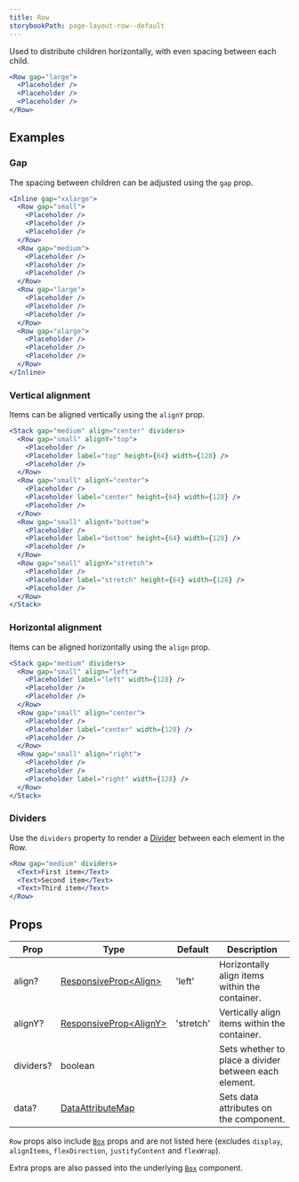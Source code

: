 ```yaml
---
title: Row
storybookPath: page-layout-row--default
---
```


Used to distribute children horizontally, with even spacing between each child.

```jsx live
<Row gap="large">
  <Placeholder />
  <Placeholder />
  <Placeholder />
</Row>
```

## Examples

### Gap

The spacing between children can be adjusted using the `gap` prop.

```jsx live
<Inline gap="xxlarge">
  <Row gap="small">
    <Placeholder />
    <Placeholder />
    <Placeholder />
  </Row>
  <Row gap="medium">
    <Placeholder />
    <Placeholder />
    <Placeholder />
  </Row>
  <Row gap="large">
    <Placeholder />
    <Placeholder />
    <Placeholder />
  </Row>
  <Row gap="xlarge">
    <Placeholder />
    <Placeholder />
    <Placeholder />
  </Row>
</Inline>
```

### Vertical alignment

Items can be aligned vertically using the `alignY` prop.

```jsx live
<Stack gap="medium" align="center" dividers>
  <Row gap="small" alignY="top">
    <Placeholder />
    <Placeholder label="top" height={64} width={128} />
    <Placeholder />
  </Row>
  <Row gap="small" alignY="center">
    <Placeholder />
    <Placeholder label="center" height={64} width={128} />
    <Placeholder />
  </Row>
  <Row gap="small" alignY="bottom">
    <Placeholder />
    <Placeholder label="bottom" height={64} width={128} />
    <Placeholder />
  </Row>
  <Row gap="small" alignY="stretch">
    <Placeholder />
    <Placeholder label="stretch" height={64} width={128} />
    <Placeholder />
  </Row>
</Stack>
```

### Horizontal alignment

Items can be aligned horizontally using the `align` prop.

```jsx live
<Stack gap="medium" dividers>
  <Row gap="small" align="left">
    <Placeholder label="left" width={128} />
    <Placeholder />
    <Placeholder />
  </Row>
  <Row gap="small" align="center">
    <Placeholder />
    <Placeholder label="center" width={128} />
    <Placeholder />
  </Row>
  <Row gap="small" align="right">
    <Placeholder />
    <Placeholder />
    <Placeholder label="right" width={128} />
  </Row>
</Stack>
```

### Dividers

Use the `dividers` property to render a [Divider](/package/divider) between each
element in the Row.

```jsx live
<Row gap="medium" dividers>
  <Text>First item</Text>
  <Text>Second item</Text>
  <Text>Third item</Text>
</Row>
```

## Props

| Prop      | Type                                   | Default   | Description                                           |
| --------- | -------------------------------------- | --------- | ----------------------------------------------------- |
| align?    | [ResponsiveProp\<Align>][align]        | 'left'    | Horizontally align items within the container.        |
| alignY?   | [ResponsiveProp\<AlignY>][align-y]     | 'stretch' | Vertically align items within the container.          |
| dividers? | boolean                                |           | Sets whether to place a divider between each element. |
| data?     | [DataAttributeMap][data-attribute-map] |           | Sets data attributes on the component.                |

`Row` props also include [`Box`](/package/box) props and are not listed here
(excludes `display`, `alignItems`, `flexDirection`, `justifyContent` and
`flexWrap`).

Extra props are also passed into the underlying [`Box`](/package/box) component.

[align]:
  https://github.com/brighte-labs/spark-web/blob/e7f6f4285b4cfd876312cc89fbdd094039aa239a/packages/inline/src/Inline.tsx#L16
[align-y]:
  https://github.com/brighte-labs/spark-web/blob/e7f6f4285b4cfd876312cc89fbdd094039aa239a/packages/inline/src/Inline.tsx#L18
[data-attribute-map]:
  https://github.com/brighte-labs/spark-web/blob/e7f6f4285b4cfd876312cc89fbdd094039aa239a/packages/utils/src/internal/buildDataAttributes.ts#L1
